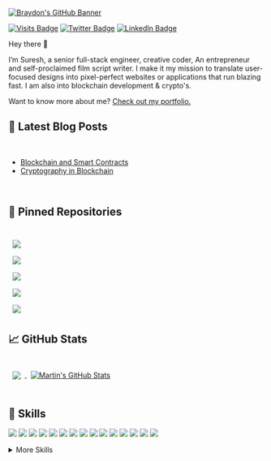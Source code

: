 [![Braydon's GitHub Banner](./assets/GitHubHeader.png)](https://suresh-konaknachi.in)

[![Visits Badge](https://badges.pufler.dev/visits/sur950/sur950)](https://suresh-konakanchi.in)
[![Twitter Badge](https://img.shields.io/badge/Twitter-Profile-informational?style=flat&logo=twitter&logoColor=white&color=1CA2F1)](https://twitter.com/sur950)
[![LinkedIn Badge](https://img.shields.io/badge/LinkedIn-Profile-informational?style=flat&logo=linkedin&logoColor=white&color=0D76A8)](https://www.linkedin.com/in/sur950/)

Hey there 👋

I’m Suresh, a senior full-stack engineer, creative coder, An entrepreneur and self-proclaimed film script writer. I make it my mission to translate user-focused designs into pixel-perfect websites or applications that run blazing fast. I am also into blockchain development & crypto's.

Want to know more about me? [Check out my portfolio.](https://suresh-konakanchi.in/)

## 📝 Latest Blog Posts

<br>

<!-- BLOG-POST-LIST:START -->
- [Blockchain and Smart Contracts](https://techblog.geekyants.com/all-you-need-to-know-about-blockchain-and-smart-contracts)
- [Cryptography in Blockchain](https://techblog.geekyants.com/all-you-need-to-know-about-cryptography-in-blockchain)
<!-- BLOG-POST-LIST:END -->

<br>

## 📌 Pinned Repositories

<br>

<a href="https://github.com/sur950/any_link_preview">
  <img align="center" style="margin:0.5rem" src="https://github-readme-stats.vercel.app/api/pin/?username=sur950&repo=any_link_preview&title_color=ffffff&text_color=c9cacc&icon_color=4AB197&bg_color=1A2B34" />
</a>

<br>

<a href="https://github.com/sur950/movie_tickets_book">
  <img align="center" style="margin:0.5rem" src="https://github-readme-stats.vercel.app/api/pin/?username=sur950&repo=movie_tickets_book&title_color=ffffff&text_color=c9cacc&icon_color=4AB197&bg_color=1A2B34" />
</a>

<br>

<a href="https://github.com/sur950/Flutter_SnakeGame_FlutterWeb">
  <img align="center" style="margin:0.5rem" src="https://github-readme-stats.vercel.app/api/pin/?username=sur950&repo=Flutter_SnakeGame_FlutterWeb&title_color=ffffff&text_color=c9cacc&icon_color=4AB197&bg_color=1A2B34" />
</a>

<br>

<a href="https://github.com/sur950/imageCropping">
  <img align="center" style="margin:0.5rem" src="https://github-readme-stats.vercel.app/api/pin/?username=sur950&repo=imageCropping&title_color=ffffff&text_color=c9cacc&icon_color=4AB197&bg_color=1A2B34" />
</a>

<br>

<a href="https://github.com/sur950/solidity-string-utils">
  <img align="center" style="margin:0.5rem" src="https://github-readme-stats.vercel.app/api/pin/?username=sur950&repo=solidity-string-utils&title_color=ffffff&text_color=c9cacc&icon_color=4AB197&bg_color=1A2B34" />
</a>

<br>

## &#x1f4c8; GitHub Stats

<br>

<a href="https://github.com/sur950">
  <img align="center" style="margin:0.5rem" src="https://github-readme-stats.vercel.app/api/top-langs/?username=sur950&hide=html,css&title_color=ffffff&text_color=c9cacc&icon_color=4AB197&bg_color=1A2B34" />
</a>

<a href="https://github.com/sur950">
  <img align="center" style="margin:0.5rem" src="https://github-readme-stats.vercel.app/api?username=sur950&show_icons=true&line_height=27&count_private=true&title_color=ffffff&text_color=c9cacc&icon_color=4AB097&bg_color=1A2B34" alt="Martin's GitHub Stats" />
</a>

<br>
<br>

## 💼 Skills

![](https://img.shields.io/badge/Code-Flutter-informational?style=flat&logo=angular&logoColor=white&color=4AB197)
![](https://img.shields.io/badge/Code-Blockchain-informational?style=flat&logo=c-sharp&logoColor=white&color=4AB197)
![](https://img.shields.io/badge/Code-Solidity-informational?style=flat&logo=.net&logoColor=white&color=4AB197)
![](https://img.shields.io/badge/Code-Ethereum-informational?style=flat&logo=swift&logoColor=white&color=4AB197)
![](https://img.shields.io/badge/Code-Node-informational?style=flat&logo=ionic&logoColor=white&color=4AB197)
![](https://img.shields.io/badge/Code-Express-informational?style=flat&logo=gatsby&logoColor=white&color=4AB197)
![](https://img.shields.io/badge/Code-React-informational?style=flat&logo=react&logoColor=white&color=4AB197)
![](https://img.shields.io/badge/Code-Redux-informational?style=flat&logo=Redux&logoColor=white&color=4AB197)
![](https://img.shields.io/badge/Code-JavaScript-informational?style=flat&logo=JavaScript&logoColor=white&color=4AB197)
![](https://img.shields.io/badge/Code-TypeScript-informational?style=flat&logo=TypeScript&logoColor=white&color=4AB197)
![](https://img.shields.io/badge/Code-Firebase-informational?style=flat&logo=GreenSock&logoColor=white&color=4AB197)
![](https://img.shields.io/badge/Code-MongoDB-informational?style=flat&logo=Java&logoColor=white&color=4AB197)
![](https://img.shields.io/badge/Code-PostgreSQL-informational?style=flat&logo=Spring&logoColor=white&color=4AB197)
![](https://img.shields.io/badge/Code-GCP-informational?style=flat&logo=MongoDB&logoColor=white&color=4AB197)
![](https://img.shields.io/badge/Code-DigitalOcean-informational?style=flat&logo=MySQL&logoColor=white&color=4AB197)

<details>
<summary>More Skills</summary>
<br>

![](https://img.shields.io/badge/Style-Nativebase-informational?style=flat&logo=css3&logoColor=white&color=4AB197)
![](https://img.shields.io/badge/Style-FlutterWeb-informational?style=flat&logo=Tailwind-CSS&logoColor=white&color=4AB197)
![](https://img.shields.io/badge/Style-Sass-informational?style=flat&logo=Sass&logoColor=white&color=4AB197)
![](https://img.shields.io/badge/Style-BuildingProducts-informational?style=flat&logo=Stylus&logoColor=white&color=4AB197)


<br>

![](https://img.shields.io/badge/Tools-Docker-informational?style=flat&logo=docker&logoColor=white&color=4AB197)
![](https://img.shields.io/badge/Tools-NGINX-informational?style=flat&logo=nginx&logoColor=white&color=4AB197)
![](https://img.shields.io/badge/Tools-Truffle-informational?style=flat&logo=jenkins&logoColor=white&color=4AB197)
![](https://img.shields.io/badge/Tools-Ganache-informational?style=flat&logo=SonarQube&logoColor=white&color=4AB197)
![](https://img.shields.io/badge/Tools-Hardhat-informational?style=flat&logo=SonarQube&logoColor=white&color=4AB197)
![](https://img.shields.io/badge/Tools-NPM-informational?style=flat&logo=npm&logoColor=white&color=4AB197)
![](https://img.shields.io/badge/Tools-Postman-informational?style=flat&logo=Postman&logoColor=white&color=4AB197)
![](https://img.shields.io/badge/Tools-Photoshop-informational?style=flat&logo=Adobe-Photoshop&logoColor=white&color=4AB197)
![](https://img.shields.io/badge/Tools-Illustrator-informational?style=flat&logo=Adobe-Illustrator&logoColor=white&color=4AB197)
![](https://img.shields.io/badge/Tools-AdobeXD-informational?style=flat&logo=Adobe-XD&logoColor=white&color=4AB197)
![](https://img.shields.io/badge/Tools-GitHub-informational?style=flat&logo=GitHub&logoColor=white&color=4AB197)
![](https://img.shields.io/badge/Tools-Actions-informational?style=flat&logo=github-actions&logoColor=white&color=4AB197)
![](https://img.shields.io/badge/Tools-GitLab-informational?style=flat&logo=GitLab&logoColor=white&color=4AB197)
![](https://img.shields.io/badge/Tools-CodeMagic-informational?style=flat&logo=github-actions&logoColor=white&color=4AB197)
![](https://img.shields.io/badge/Tools-Bitbucket-informational?style=flat&logo=Bitbucket&logoColor=white&color=4AB197)
![](https://img.shields.io/badge/Tools-Jira-informational?style=flat&logo=Jira-Software&logoColor=white&color=4AB197)
![](https://img.shields.io/badge/Tools-Trello-informational?style=flat&logo=Clubhouse&logoColor=white&color=4AB197)

</details>

<br>

<!--
**sur950/sur950** is a ✨ _special_ ✨ repository because its `README.md` (this file) appears on your GitHub profile.

Here are some ideas to get you started:

- 🔭 I’m currently working on ...
- 🌱 I’m currently learning ...
- 👯 I’m looking to collaborate on ...
- 🤔 I’m looking for help with ...
- 💬 Ask me about ...
- 📫 How to reach me: ...
- 😄 Pronouns: ...
- ⚡ Fun fact: ...
-->
